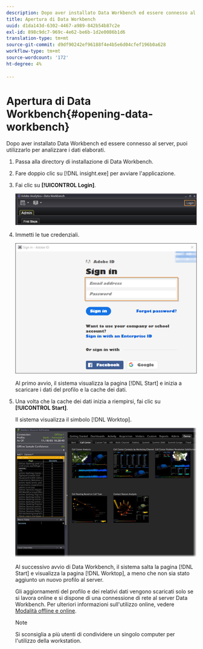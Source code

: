 ```yaml
---
description: Dopo aver installato Data Workbench ed essere connesso al server, puoi utilizzarlo per analizzare i dati elaborati.
title: Apertura di Data Workbench
uuid: d1da143d-6302-4467-a989-842b54b87c2e
exl-id: 898c9dc7-969c-4e62-be6b-1d2e0086b1d6
translation-type: tm+mt
source-git-commit: d9df90242ef96188f4e4b5e6d04cfef196b0a628
workflow-type: tm+mt
source-wordcount: '172'
ht-degree: 4%

---
```


# Apertura di Data Workbench{#opening-data-workbench}

Dopo aver installato Data Workbench ed essere connesso al server, puoi utilizzarlo per analizzare i dati elaborati.

1. Passa alla directory di installazione di Data Workbench.
1. Fare doppio clic su [!DNL insight.exe] per avviare l&#39;applicazione.
1. Fai clic su **[!UICONTROL Login]**.

   ![](assets/dwb_login.png)

1. Immetti le tue credenziali.

   ![](assets/dwb_signin.png)

   Al primo avvio, il sistema visualizza la pagina [!DNL Start] e inizia a scaricare i dati del profilo e la cache dei dati.

1. Una volta che la cache dei dati inizia a riempirsi, fai clic su **[!UICONTROL Start]**.

   Il sistema visualizza il simbolo [!DNL Worktop].

   ![](assets/wtp_open.png)

   Al successivo avvio di Data Workbench, il sistema salta la pagina [!DNL Start] e visualizza la pagina [!DNL Worktop], a meno che non sia stato aggiunto un nuovo profilo al server.

   Gli aggiornamenti del profilo e dei relativi dati vengono scaricati solo se si lavora online e si dispone di una connessione di rete al server Data Workbench. Per ulteriori informazioni sull&#39;utilizzo online, vedere [Modalità offline e online](../../home/c-get-started/c-off-on.md#concept-cef8758ede044b18b3558376c5eb9f54).

   >[!NOTE]
   >
   >Si sconsiglia a più utenti di condividere un singolo computer per l&#39;utilizzo della workstation.
